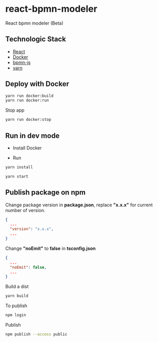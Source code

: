 # react-bpmn-modeler

React bpmn modeler (Beta)

## Technologic Stack

- [React](https://es.reactjs.org/)
- [Docker](https://docs.docker.com/)
- [bpmn-js](https://github.com/bpmn-io/bpmn-js/)
- [yarn](https://yarnpkg.com/)

## Deploy with Docker

```bash
yarn run docker:build
yarn run docker:run
```

Stop app

```bash
yarn run docker:stop
```

## Run in dev mode

- Install Docker

- Run

```bash
yarn install
```

```bash
yarn start
```

## Publish package on npm

Change package version in **package.json**, replace **"x.x.x"** for current number of version.

```json
{
  ...
  "version": "x.x.x",
  ...
}
```

Change **"noEmit"** to **false** in **tsconfig.json**

```json
{
  ...
  "noEmit": false,
  ...
}
```

Build a dist

```bash
yarn build
```

To publish

```bash
npm login
```

Publish

```bash
npm publish --access public
```
